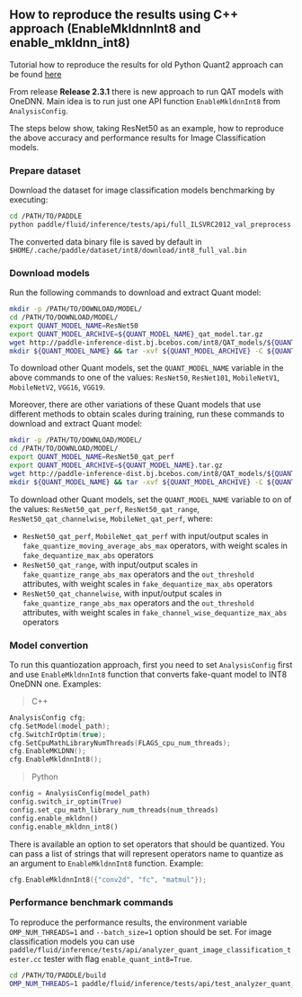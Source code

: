 ##  How to reproduce the results using C++ approach (EnableMkldnnInt8 and enable_mkldnn_int8)

Tutorial how to reproduce the results for old Python Quant2 approach can be found [here](./Python.md)


From release **Release 2.3.1** there is new approach to run QAT models with OneDNN.
Main idea is to run just one API function `EnableMkldnnInt8` from `AnalysisConfig`.

The steps below show, taking ResNet50 as an example, how to reproduce the above accuracy and performance results for Image Classification models.

### Prepare dataset

Download the dataset for image classification models benchmarking by executing:


```bash
cd /PATH/TO/PADDLE
python paddle/fluid/inference/tests/api/full_ILSVRC2012_val_preprocess.py
```
The converted data binary file is saved by default in `$HOME/.cache/paddle/dataset/int8/download/int8_full_val.bin`

### Download models

Run the following commands to download and extract Quant model:

```bash
mkdir -p /PATH/TO/DOWNLOAD/MODEL/
cd /PATH/TO/DOWNLOAD/MODEL/
export QUANT_MODEL_NAME=ResNet50
export QUANT_MODEL_ARCHIVE=${QUANT_MODEL_NAME}_qat_model.tar.gz
wget http://paddle-inference-dist.bj.bcebos.com/int8/QAT_models/${QUANT_MODEL_ARCHIVE}
mkdir ${QUANT_MODEL_NAME} && tar -xvf ${QUANT_MODEL_ARCHIVE} -C ${QUANT_MODEL_NAME}
```

To download other Quant models, set the `QUANT_MODEL_NAME` variable in the above commands to one of the values: `ResNet50`, `ResNet101`, `MobileNetV1`, `MobileNetV2`, `VGG16`, `VGG19`.

Moreover, there are other variations of these Quant models that use different methods to obtain scales during training, run these commands to download and extract Quant model:

```bash
mkdir -p /PATH/TO/DOWNLOAD/MODEL/
cd /PATH/TO/DOWNLOAD/MODEL/
export QUANT_MODEL_NAME=ResNet50_qat_perf
export QUANT_MODEL_ARCHIVE=${QUANT_MODEL_NAME}.tar.gz
wget http://paddle-inference-dist.bj.bcebos.com/int8/QAT_models/${QUANT_MODEL_ARCHIVE}
mkdir ${QUANT_MODEL_NAME} && tar -xvf ${QUANT_MODEL_ARCHIVE} -C ${QUANT_MODEL_NAME}
```

To download other Quant models, set the `QUANT_MODEL_NAME` variable to on of the values: `ResNet50_qat_perf`, `ResNet50_qat_range`, `ResNet50_qat_channelwise`, `MobileNet_qat_perf`, where:
- `ResNet50_qat_perf`, `MobileNet_qat_perf` with input/output scales in `fake_quantize_moving_average_abs_max` operators, with weight scales in `fake_dequantize_max_abs` operators
- `ResNet50_qat_range`, with input/output scales in `fake_quantize_range_abs_max` operators and the `out_threshold` attributes, with weight scales in `fake_dequantize_max_abs` operators
- `ResNet50_qat_channelwise`, with input/output scales in `fake_quantize_range_abs_max` operators and the `out_threshold` attributes, with weight scales in `fake_channel_wise_dequantize_max_abs` operators


### Model convertion

To run this quantiozation approach, first you need to set `AnalysisConfig` first and use `EnableMkldnnInt8` function that converts fake-quant model to INT8 OneDNN one.
Examples:

> C++
```C++
AnalysisConfig cfg;
cfg.SetModel(model_path);
cfg.SwitchIrOptim(true);
cfg.SetCpuMathLibraryNumThreads(FLAGS_cpu_num_threads);
cfg.EnableMKLDNN();
cfg.EnableMkldnnInt8();
```

> Python
```Python
config = AnalysisConfig(model_path)
config.switch_ir_optim(True)
config.set_cpu_math_library_num_threads(num_threads)
config.enable_mkldnn()
config.enable_mkldnn_int8()
```

There is available an option to set operators that should be quantized. You can pass a list of strings that will represent operators name to quantize as an argument to `EnableMkldnnInt8` function. Example:
```C++
cfg.EnableMkldnnInt8({"conv2d", "fc", "matmul"});
```

### Performance benchmark commands

To reproduce the performance results, the environment variable `OMP_NUM_THREADS=1` and `--batch_size=1` option should be set.
For image classification models you can use `paddle/fluid/inference/tests/api/analyzer_quant_image_classification_tester.cc` tester with flag `enable_quant_int8=True`.


   ```bash
   cd /PATH/TO/PADDLE/build
   OMP_NUM_THREADS=1 paddle/fluid/inference/tests/api/test_analyzer_quant_image_classification ARGS --enable_fp32=false --with_accuracy_layer=false --int8_model=/PATH/TO/SAVED/QUANT/INT8/MODEL --infer_data=$HOME/.cache/paddle/dataset/int8/download/int8_full_val.bin --batch_size=1 --paddle_num_threads=1 --enable_quant_int8=True
   ```
